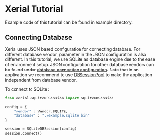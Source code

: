 # Xerial Tutorial

Example code of this tutorial can be found in example directory.

## Connecting Database

Xerial uses JSON based configuration for connecting database.
For different database vendor, parameter in the JSON configuration is also different. In this tutorial, we use SQLite as database engine due to
the ease of environment setup. JSON configuration for other
database vendors can be found under [database connection configuration]().
Note that in an application we recommend to use [DBSessionPool]()
to make the application independent from database vendor.

To connect to SQLite :

```python
from xerial.SQLiteDBSession import SQLiteDBSession

config = {
	"vendor" : Vendor.SQLITE,
	"database" : "./example.sqlite.bin"
}

session = SQLiteDBSession(config)
session.connect()
```